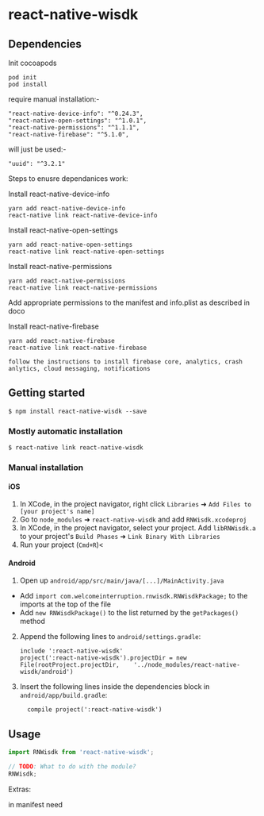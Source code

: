 
# react-native-wisdk

## Dependencies

Init cocoapods

    pod init
    pod install

require manual installation:-

    "react-native-device-info": "^0.24.3",
    "react-native-open-settings": "^1.0.1",
    "react-native-permissions": "^1.1.1",
    "react-native-firebase": "^5.1.0",


will just be used:-

    "uuid": "^3.2.1"

Steps to enusre dependanices work:

Install react-native-device-info

    yarn add react-native-device-info
    react-native link react-native-device-info

Install react-native-open-settings

    yarn add react-native-open-settings
    react-native link react-native-open-settings

Install react-native-permissions

    yarn add react-native-permissions
    react-native link react-native-permissions


Add appropriate permissions to the manifest and info.plist as described in doco

Install react-native-firebase

    yarn add react-native-firebase
    react-native link react-native-firebase

    follow the instructions to install firebase core, analytics, crash anlytics, cloud messaging, notifications



## Getting started

`$ npm install react-native-wisdk --save`

### Mostly automatic installation

`$ react-native link react-native-wisdk`

### Manual installation


#### iOS

1. In XCode, in the project navigator, right click `Libraries` ➜ `Add Files to [your project's name]`
2. Go to `node_modules` ➜ `react-native-wisdk` and add `RNWisdk.xcodeproj`
3. In XCode, in the project navigator, select your project. Add `libRNWisdk.a` to your project's `Build Phases` ➜ `Link Binary With Libraries`
4. Run your project (`Cmd+R`)<

#### Android

1. Open up `android/app/src/main/java/[...]/MainActivity.java`
  - Add `import com.welcomeinterruption.rnwisdk.RNWisdkPackage;` to the imports at the top of the file
  - Add `new RNWisdkPackage()` to the list returned by the `getPackages()` method
2. Append the following lines to `android/settings.gradle`:
  	```
  	include ':react-native-wisdk'
  	project(':react-native-wisdk').projectDir = new File(rootProject.projectDir, 	'../node_modules/react-native-wisdk/android')
  	```
3. Insert the following lines inside the dependencies block in `android/app/build.gradle`:
  	```
      compile project(':react-native-wisdk')
  	```


## Usage
```javascript
import RNWisdk from 'react-native-wisdk';

// TODO: What to do with the module?
RNWisdk;
```

Extras:

in manifest need    <application android:allowBackup="false">
